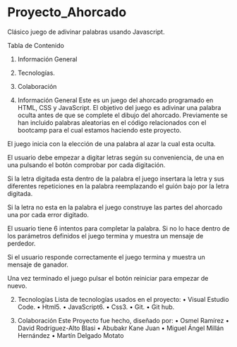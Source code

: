 # Proyecto_Ahorcado
Clásico juego de adivinar palabras usando Javascript.

Tabla de Contenido
1. Información General
2. Tecnologías.
3. Colaboración


1. Información General
Este es un juego del ahorcado programado en HTML, CSS y JavaScript. El objetivo del juego es adivinar una palabra oculta antes de que se complete el dibujo del ahorcado. Previamente se han incluido palabras aleatorias en el código relacionados con el bootcamp para el cual estamos haciendo este proyecto. 

El juego inicia con la elección de una palabra al azar la cual esta oculta.
 
El usuario debe empezar a digitar letras según su conveniencia, de una en una pulsando el botón comprobar por cada digitación.
 
Si la letra digitada esta dentro de la palabra el juego insertara la letra y sus diferentes repeticiones en la palabra reemplazando el guión bajo por la letra digitada.
 
Si la letra no esta en la palabra el juego construye las partes del ahorcado una por cada error digitado.

El usuario tiene 6 intentos para completar la palabra. Si no lo hace dentro de los parámetros definidos el juego termina y muestra un mensaje de perdedor.

Si el usuario responde correctamente el juego termina y muestra un mensaje de ganador.

Una vez terminado el juego pulsar el botón reiniciar para empezar de nuevo.
 
2. Tecnologías
Lista de tecnologías usados en el proyecto:
•	Visual Estudio Code.
•	Html5.
•	JavaScript6.
•	Css3.
•	Git.
•	Git hub.


3. Colaboración
Este Proyecto fue hecho, diseñado por:
•	Osmel Ramírez
•	David Rodríguez-Alto Blasi
•	Abubakr Kane Juan
•	Miguel Ángel Millán Hernández
•	Martín Delgado Motato

